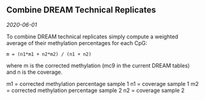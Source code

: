## Combine DREAM Technical Replicates
*2020-06-01*

To combine DREAM technical replicates simply compute a weighted average of their methylation percentages for each CpG:

```
m = (n1*m1 + n2*m2) / (n1 + n2)
```
where m is the corrected methylation (mc9 in the current DREAM tables) and n is the coverage. 

m1 = corrected methylation percentage sample 1
n1 = coverage sample 1
m2 = corrected methylation percentage sample 2
n2 = coverage sample 2